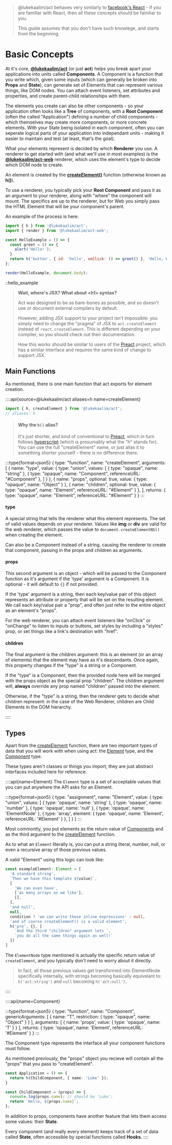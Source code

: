 
> @lukekaalim/act behaves very similarly to [facebook's React](https://reactjs.org/) -
> if you are familiar with React, then all these concepts
> should be familiar to you.
>
> This guide assumes that you don't have such knowlege,
> and starts from the beginning.

# Basic Concepts

At it's core, **[@lukekaalim/act](/)** (or just **act**) helps you break apart your applications into units called **Components**.
A Component is a function that you write which, given some inputs (which can generally be broken into **Props** and **State**), can generate set of Elements that can represent various things, like DOM nodes. You can attach event listeners, set attributes and properties, and create parent-child relationships with them.

The elements you create can also be other components - so your application often looks like a **Tree** of components, with a **Root Component** (often the called "Application") defining a number of child components - which themselves may create more components, or more concrete elements. With your State being isolated in each component, often you can seperate logical parts of your application into independant units - making it easier to maintain and test (at least, that's the goal).

What your elements represent is decided by which **Renderer** you use. A renderer to get started with (and what we'll use in most examples) is the **[@lukekaalim/act-web](/web)** renderer, which uses the element's type to decide which DOM node to create.

An element is created by the [**createElement()**](#createElement) function (otherwise known as **h()**).

To use a renderer, you typically pick your **Root Component** and pass it as an
argument to your renderer, along with "where" the component will mount. The specifics are
up to the renderer, but for Web you simply pass the HTML Element that will be your component's parent.

An example of the process is here:

```js
import { h } from '@lukekaalim/act';
import { render } from '@lukekaalim/act-web';

const HelloExample = () => {
  const greet = () => {
    alert('Hello!');
  }
  return h('button', { id: 'hello', onClick: () => greet() }, 'Hello, World!');
};

render(HelloExample, document.body);
```

::hello_example

> **Wait, where's JSX? What about \<h1\> syntax?**
>
> Act was designed to be as bare-bones as possible, and so doesn't
> use or document external compilers by default.
> 
> However, adding JSX support to your project isn't impossible: you
> simply need to
> change the "pragma" of JSX to `act.createElement` instead of
> `react.createElement`. This is different depending on your
> compiler, so you should check out their documentation.
>
> How this works should be similar to users of the [Preact]() project, which
> has a similar interface and requires the same kind of change to support
> JSX.


## Main Functions

As mentioned, there is one main function that act exports for element creation.

::::api{source=@lukekaalim/act aliases=h name=createElement}

```ts
import { h, createElement } from '@lukekaalim/act';
// aliases: h
```

> #### Why the `h()` alias?
>
> It's just shorter, and kind of conventional to [Preact](https://preactjs.com/),
> which in turn follows [hyperscript](https://hyperscript.org/) (which is presumably what the "h" stands for).
> You can use the full "createElement" name, or just alias it to something shorter yourself - there is no difference there.

:::type{format=json5}
{
  type: "function",
  name: "createElement",
  arguments: [
    { name: "type", value: { type: "union", values: [
      { type: "opaque", name: "string" },
      { type: "opaque", name: "Component", referenceURL: "#Component" },
    ] } },
    { name: "props", optional: true, value: { type: "opaque", name: "Object" } },
    { name: "children", optional: true, value: { type: "opaque", name: "Element", referenceURL: "#Element" } },
  ],
  returns: { type: "opaque", name: "Element", referenceURL: "#Element" }
}
:::

#### type
A special string that tells the renderer what this element represents.
The set of valid values depends on your renderer.
Values like **img** or **div** are valid for the web renderer, which passes
the value to `document.createElementNS()` when creating the element.

Can also be a Component instead of a string, causing the renderer to
create that component, passing in the props and children as arguments.

#### props
This second argument is an object - which will be passed to the
Component function as it's argument if the 'type' argument is a Component.
It is optional - it will default to `{}` if not provided.

If the 'type' argument is a string, then each key/value pair of this object represents an
attribute or property that will be set on the resulting element.
We call each key/value pair a "prop", and often just refer to the entire object as an element's "props".

For the web renderer,
you can attach event listeners like "onClick" or "onChange" to listen to inputs or buttons, set styles
by including a "styles" prop, or set things like a link's destination with "href".
#### children
The final argument is the children argument: this is an element (or an array of elements)
that the element may have as it's descendants. Once again, this property changes if the "type"
is a string or a Component.

If the "type" is a Component, then the provided node here will be merged with the props object as
the special prop "children". The children argument will, **always**
override any prop named "children" passed into the element.

Otherwise, if the "type" is a string, then the renderer gets to decide what children represent: in the
case of the Web Renderer, children are Child Elements in the DOM hierarchy.

::::

## Types

Apart from the [createElement](#createElement) function, there are two important types of data
that you will work with when using act: the [Element](#Element) type, and the [Component](#Component) type.

These types aren't classes or things you import, they are just abstract interfaces included here
for reference.

::::api{name=Element}
The `Element` type is a set of acceptable values that you can put anywhere the API
asks for an Element.

:::type{format=json5}
{
  type: "assignment",
  name: "Element",
  value: {
    type: "union",
    values: [
      { type: 'opaque', name: 'string' },
      { type: 'opaque', name: 'number' },
      { type: 'opaque', name: 'null' },
      { type: 'opaque', name: 'ElementNode' },
      { type: 'array', element: { type: 'opaque', name: 'Element', referenceURL: '#Element' } },
    ]
  }
}
:::

Most commontly, you put elements as the return value of [Components](#Component) and as the third
argument to the [createElement](#createElement) function.

As to what an `Element` literally is, you can put a string literal, number, null, or even a recursive array of those previous values.

A valid "Element" using this logic can look like:
```ts
const exampleElement: Element = [
  'A standard string',
  `Then we have this template ${value}`,
  [
    'We can even have',
    ['as many arrays as we like'],
    [],
  ],
  'and null',
  null,
  condition ? 'we can write these inline expressions' : null,
  'and of course createElement() is a valid element',
  h('pre', {}, [
    `And the third "children" argument lets `,
    `you do all the same things again as well!`
  ])
]
```
The `ElementNode` type mentioned is actually the specific return value of `createElement`,
and you typically don't need to worry about it directly.

> In fact, all those previous values get transformed into ElementNode specifically internally,
> with strings becoming basically equivelant to:
> `h('act:string')`
> and `null` becoming
> `h('act:null')`.

::::


::::api{name=Component}

:::type{format=json5}
{
  type: "function",
  name: "Component",
  genericArguments: [
    { name: "T", restriction: { type: "opaque", name: "Object" } }
  ],
  arguments: [
    { name: 'props', value: { type: 'opaque', name: 'T' } }
  ],
  returns: { type: 'opaque', name: 'Element', referenceURL: '#Element' }
}
:::

The Component type represents the interface all your component functions must follow.

As mentioned previously, the "props" object you recieve will contain all the "props"
that you pass to "createElement".

```ts
const Application = () => {
  return h(ChildComponent, { name: 'Luke' });
}

const ChildComponent = (props) => {
  console.log(props.name); // should be 'Luke';
  return `Hello, ${props.name}`;
};
```

In addition to props, components have another feature that lets them access some values: their **State**.

Every component (and really every element) keeps track of a set of data called **State**, often accessible by
special functions called **Hooks**.
::::